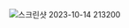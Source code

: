 ![스크린샷 2023-10-14 213200](https://github.com/GooDongWoo/algorithm_study/assets/59087923/093da66b-20d3-49ec-b2fd-b1c50d0cb1c5)
